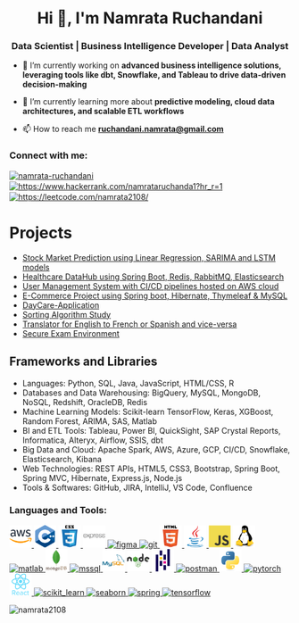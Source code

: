 
<h1 align="center">Hi 👋, I'm Namrata Ruchandani</h1>
<h3 align="center">Data Scientist | Business Intelligence Developer | Data Analyst</h3>

- 🔭 I’m currently working on **advanced business intelligence solutions, leveraging tools like dbt, Snowflake, and Tableau to drive data-driven decision-making**
- 🌱 I’m currently learning more about **predictive modeling, cloud data architectures, and scalable ETL workflows**

- 📫 How to reach me **ruchandani.namrata@gmail.com**

<h3 align="left">Connect with me:</h3>
<p align="left">
<a href="https://linkedin.com/in/namrata-ruchandani" target="blank"><img align="center" src="https://raw.githubusercontent.com/rahuldkjain/github-profile-readme-generator/master/src/images/icons/Social/linked-in-alt.svg" alt="namrata-ruchandani" height="30" width="40" /></a>
<a href="https://www.hackerrank.com/https://www.hackerrank.com/namrataruchanda1?hr_r=1" target="blank"><img align="center" src="https://raw.githubusercontent.com/rahuldkjain/github-profile-readme-generator/master/src/images/icons/Social/hackerrank.svg" alt="https://www.hackerrank.com/namrataruchanda1?hr_r=1" height="30" width="40" /></a>
<a href="https://www.leetcode.com/https://leetcode.com/namrata2108/" target="blank"><img align="center" src="https://raw.githubusercontent.com/rahuldkjain/github-profile-readme-generator/master/src/images/icons/Social/leet-code.svg" alt="https://leetcode.com/namrata2108/" height="30" width="40" /></a>
</p>

# Projects
- [Stock Market Prediction using Linear Regression, SARIMA and LSTM models](https://github.com/Namrata2108/Stock_Market_Prediction)
- [Healthcare DataHub using Spring Boot, Redis, RabbitMQ, Elasticsearch](https://github.com/Namrata2108/health-data-hub)
- [User Management System with CI/CD pipelines hosted on AWS cloud](https://github.com/orgs/csye6225-cloud-spring22/repositories)
- [E-Commerce Project using Spring boot, Hibernate, Thymeleaf & MySQL](https://github.com/Namrata2108/Bookshop)
- [DayCare-Application](https://github.com/JasonPauldj/CSYE6200_FinalProject/tree/master)
- [Sorting Algorithm Study](https://github.com/Namrata2108/INFO6205_FinalProject)
- [Translator for English to French or Spanish and vice-versa](https://github.com/Namrata2108/Translator)
- [Secure Exam Environment](https://github.com/Namrata2108/Secure_exam_environment)
  

## Frameworks and Libraries
- Languages: Python, SQL, Java, JavaScript, HTML/CSS, R
- Databases and Data Warehousing: BigQuery, MySQL, MongoDB, NoSQL, Redshift, OracleDB, Redis
- Machine Learning Models: Scikit-learn TensorFlow, Keras, XGBoost, Random Forest, ARIMA, SAS, Matlab
- BI and ETL Tools: Tableau, Power BI, QuickSight, SAP Crystal Reports, Informatica, Alteryx, Airflow, SSIS, dbt
- Big Data and Cloud: Apache Spark, AWS, Azure, GCP, CI/CD, Snowflake, Elasticsearch, Kibana
- Web Technologies: REST APIs, HTML5, CSS3, Bootstrap, Spring Boot, Spring MVC, Hibernate, Express.js, Node.js
- Tools & Softwares: GitHub, JIRA, IntelliJ, VS Code, Confluence



<h3 align="left">Languages and Tools:</h3>
<p align="left"> <a href="https://aws.amazon.com" target="_blank" rel="noreferrer"> <img src="https://raw.githubusercontent.com/devicons/devicon/master/icons/amazonwebservices/amazonwebservices-original-wordmark.svg" alt="aws" width="40" height="40"/> </a> <a href="https://www.w3schools.com/cpp/" target="_blank" rel="noreferrer"> <img src="https://raw.githubusercontent.com/devicons/devicon/master/icons/cplusplus/cplusplus-original.svg" alt="cplusplus" width="40" height="40"/> </a> <a href="https://www.w3schools.com/css/" target="_blank" rel="noreferrer"> <img src="https://raw.githubusercontent.com/devicons/devicon/master/icons/css3/css3-original-wordmark.svg" alt="css3" width="40" height="40"/> </a> <a href="https://expressjs.com" target="_blank" rel="noreferrer"> <img src="https://raw.githubusercontent.com/devicons/devicon/master/icons/express/express-original-wordmark.svg" alt="express" width="40" height="40"/> </a> <a href="https://www.figma.com/" target="_blank" rel="noreferrer"> <img src="https://www.vectorlogo.zone/logos/figma/figma-icon.svg" alt="figma" width="40" height="40"/> </a> <a href="https://git-scm.com/" target="_blank" rel="noreferrer"> <img src="https://www.vectorlogo.zone/logos/git-scm/git-scm-icon.svg" alt="git" width="40" height="40"/> </a> <a href="https://www.w3.org/html/" target="_blank" rel="noreferrer"> <img src="https://raw.githubusercontent.com/devicons/devicon/master/icons/html5/html5-original-wordmark.svg" alt="html5" width="40" height="40"/> </a> <a href="https://www.java.com" target="_blank" rel="noreferrer"> <img src="https://raw.githubusercontent.com/devicons/devicon/master/icons/java/java-original.svg" alt="java" width="40" height="40"/> </a> <a href="https://developer.mozilla.org/en-US/docs/Web/JavaScript" target="_blank" rel="noreferrer"> <img src="https://raw.githubusercontent.com/devicons/devicon/master/icons/javascript/javascript-original.svg" alt="javascript" width="40" height="40"/> </a> <a href="https://www.linux.org/" target="_blank" rel="noreferrer"> <img src="https://raw.githubusercontent.com/devicons/devicon/master/icons/linux/linux-original.svg" alt="linux" width="40" height="40"/> </a> <a href="https://www.mathworks.com/" target="_blank" rel="noreferrer"> <img src="https://upload.wikimedia.org/wikipedia/commons/2/21/Matlab_Logo.png" alt="matlab" width="40" height="40"/> </a> <a href="https://www.mongodb.com/" target="_blank" rel="noreferrer"> <img src="https://raw.githubusercontent.com/devicons/devicon/master/icons/mongodb/mongodb-original-wordmark.svg" alt="mongodb" width="40" height="40"/> </a> <a href="https://www.microsoft.com/en-us/sql-server" target="_blank" rel="noreferrer"> <img src="https://www.svgrepo.com/show/303229/microsoft-sql-server-logo.svg" alt="mssql" width="40" height="40"/> </a> <a href="https://www.mysql.com/" target="_blank" rel="noreferrer"> <img src="https://raw.githubusercontent.com/devicons/devicon/master/icons/mysql/mysql-original-wordmark.svg" alt="mysql" width="40" height="40"/> </a> <a href="https://nodejs.org" target="_blank" rel="noreferrer"> <img src="https://raw.githubusercontent.com/devicons/devicon/master/icons/nodejs/nodejs-original-wordmark.svg" alt="nodejs" width="40" height="40"/> </a> <a href="https://pandas.pydata.org/" target="_blank" rel="noreferrer"> <img src="https://raw.githubusercontent.com/devicons/devicon/2ae2a900d2f041da66e950e4d48052658d850630/icons/pandas/pandas-original.svg" alt="pandas" width="40" height="40"/> </a> <a href="https://postman.com" target="_blank" rel="noreferrer"> <img src="https://www.vectorlogo.zone/logos/getpostman/getpostman-icon.svg" alt="postman" width="40" height="40"/> </a> <a href="https://www.python.org" target="_blank" rel="noreferrer"> <img src="https://raw.githubusercontent.com/devicons/devicon/master/icons/python/python-original.svg" alt="python" width="40" height="40"/> </a> <a href="https://pytorch.org/" target="_blank" rel="noreferrer"> <img src="https://www.vectorlogo.zone/logos/pytorch/pytorch-icon.svg" alt="pytorch" width="40" height="40"/> </a> <a href="https://reactjs.org/" target="_blank" rel="noreferrer"> <img src="https://raw.githubusercontent.com/devicons/devicon/master/icons/react/react-original-wordmark.svg" alt="react" width="40" height="40"/> </a> <a href="https://scikit-learn.org/" target="_blank" rel="noreferrer"> <img src="https://upload.wikimedia.org/wikipedia/commons/0/05/Scikit_learn_logo_small.svg" alt="scikit_learn" width="40" height="40"/> </a> <a href="https://seaborn.pydata.org/" target="_blank" rel="noreferrer"> <img src="https://seaborn.pydata.org/_images/logo-mark-lightbg.svg" alt="seaborn" width="40" height="40"/> </a> <a href="https://spring.io/" target="_blank" rel="noreferrer"> <img src="https://www.vectorlogo.zone/logos/springio/springio-icon.svg" alt="spring" width="40" height="40"/> </a> <a href="https://www.tensorflow.org" target="_blank" rel="noreferrer"> <img src="https://www.vectorlogo.zone/logos/tensorflow/tensorflow-icon.svg" alt="tensorflow" width="40" height="40"/> </a> </p>

<p><img align="left" src="https://github-readme-stats.vercel.app/api/top-langs?username=namrata2108&show_icons=true&locale=en&layout=compact" alt="namrata2108" /></p>






